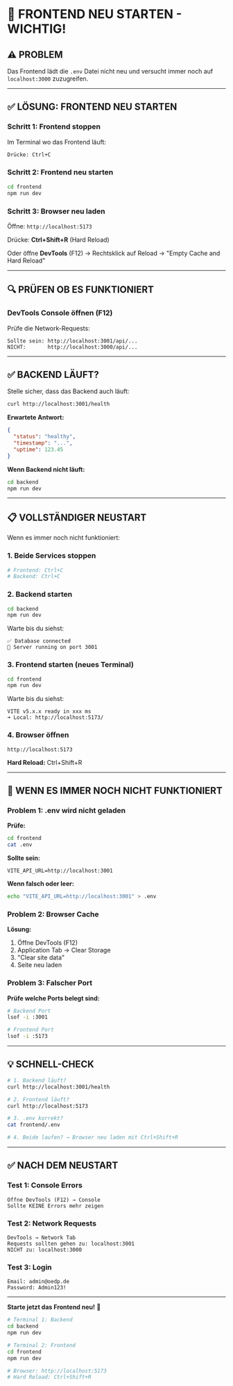 # 🔄 FRONTEND NEU STARTEN - WICHTIG!

## ⚠️ PROBLEM

Das Frontend lädt die `.env` Datei nicht neu und versucht immer noch auf `localhost:3000` zuzugreifen.

---

## ✅ LÖSUNG: FRONTEND NEU STARTEN

### **Schritt 1: Frontend stoppen**

Im Terminal wo das Frontend läuft:
```bash
Drücke: Ctrl+C
```

### **Schritt 2: Frontend neu starten**

```bash
cd frontend
npm run dev
```

### **Schritt 3: Browser neu laden**

Öffne: `http://localhost:5173`

Drücke: **Ctrl+Shift+R** (Hard Reload)

Oder öffne **DevTools** (F12) → Rechtsklick auf Reload → "Empty Cache and Hard Reload"

---

## 🔍 PRÜFEN OB ES FUNKTIONIERT

### **DevTools Console öffnen (F12)**

Prüfe die Network-Requests:
```
Sollte sein: http://localhost:3001/api/...
NICHT:       http://localhost:3000/api/...
```

---

## ✅ BACKEND LÄUFT?

Stelle sicher, dass das Backend auch läuft:

```bash
curl http://localhost:3001/health
```

**Erwartete Antwort:**
```json
{
  "status": "healthy",
  "timestamp": "...",
  "uptime": 123.45
}
```

**Wenn Backend nicht läuft:**
```bash
cd backend
npm run dev
```

---

## 📋 VOLLSTÄNDIGER NEUSTART

Wenn es immer noch nicht funktioniert:

### **1. Beide Services stoppen**
```bash
# Frontend: Ctrl+C
# Backend: Ctrl+C
```

### **2. Backend starten**
```bash
cd backend
npm run dev
```

Warte bis du siehst:
```
✅ Database connected
🚀 Server running on port 3001
```

### **3. Frontend starten (neues Terminal)**
```bash
cd frontend
npm run dev
```

Warte bis du siehst:
```
VITE v5.x.x ready in xxx ms
➜ Local: http://localhost:5173/
```

### **4. Browser öffnen**
```
http://localhost:5173
```

**Hard Reload:** Ctrl+Shift+R

---

## 🐛 WENN ES IMMER NOCH NICHT FUNKTIONIERT

### **Problem 1: .env wird nicht geladen**

**Prüfe:**
```bash
cd frontend
cat .env
```

**Sollte sein:**
```
VITE_API_URL=http://localhost:3001
```

**Wenn falsch oder leer:**
```bash
echo "VITE_API_URL=http://localhost:3001" > .env
```

### **Problem 2: Browser Cache**

**Lösung:**
1. Öffne DevTools (F12)
2. Application Tab → Clear Storage
3. "Clear site data"
4. Seite neu laden

### **Problem 3: Falscher Port**

**Prüfe welche Ports belegt sind:**
```bash
# Backend Port
lsof -i :3001

# Frontend Port
lsof -i :5173
```

---

## 💡 SCHNELL-CHECK

```bash
# 1. Backend läuft?
curl http://localhost:3001/health

# 2. Frontend läuft?
curl http://localhost:5173

# 3. .env korrekt?
cat frontend/.env

# 4. Beide laufen? → Browser neu laden mit Ctrl+Shift+R
```

---

## ✅ NACH DEM NEUSTART

### **Test 1: Console Errors**
```
Öffne DevTools (F12) → Console
Sollte KEINE Errors mehr zeigen
```

### **Test 2: Network Requests**
```
DevTools → Network Tab
Requests sollten gehen zu: localhost:3001
NICHT zu: localhost:3000
```

### **Test 3: Login**
```
Email: admin@oedp.de
Password: Admin123!
```

---

**Starte jetzt das Frontend neu!** 🚀

```bash
# Terminal 1: Backend
cd backend
npm run dev

# Terminal 2: Frontend
cd frontend
npm run dev

# Browser: http://localhost:5173
# Hard Reload: Ctrl+Shift+R
```
